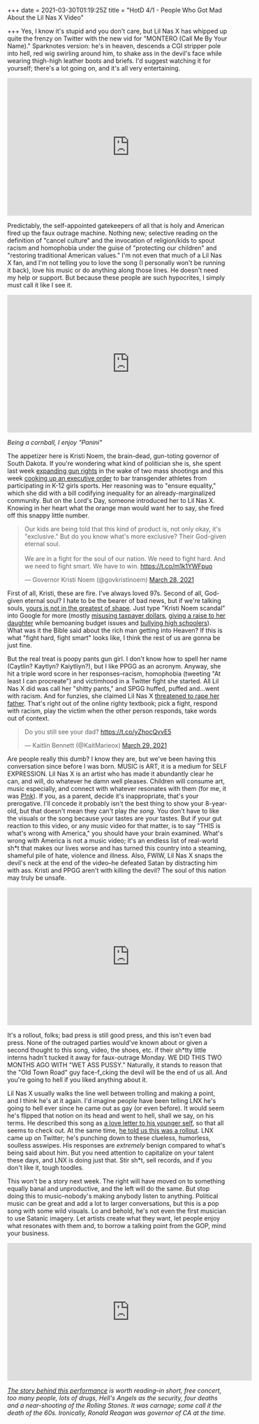 +++
date = 2021-03-30T01:19:25Z
title = "HotD 4/1 - People Who Got Mad About the Lil Nas X Video"

+++
Yes, I know it's stupid and you don't care, but Lil Nas X has whipped up quite the frenzy on Twitter with the new vid for "MONTERO (Call Me By Your Name)." Sparknotes version: he's in heaven, descends a CGI stripper pole into hell, red wig swirling around him, to shake ass in the devil's face while wearing thigh-high leather boots and briefs. I'd suggest watching it for yourself; there's a lot going on, and it's all very entertaining.

<iframe width="560" height="315" src="https://www.youtube.com/embed/6swmTBVI83k" title="YouTube video player" frameborder="0" allow="accelerometer; autoplay; clipboard-write; encrypted-media; gyroscope; picture-in-picture" allowfullscreen></iframe>

Predictably, the self-appointed gatekeepers of all that is holy and American fired up the faux outrage machine. Nothing new; selective reading on the definition of "cancel culture" and the invocation of religion/kids to spout racism and homophobia under the guise of "protecting our children" and "restoring traditional American values." I'm not even that much of a Lil Nas X fan, and I'm not telling you to love the song (I personally won't be running it back), love his music or do anything along those lines. He doesn't need my help or support. But because these people are such hypocrites, I simply must call it like I see it.

<iframe width="560" height="315" src="https://www.youtube.com/embed/bXcSLI58-h8" title="YouTube video player" frameborder="0" allow="accelerometer; autoplay; clipboard-write; encrypted-media; gyroscope; picture-in-picture" allowfullscreen></iframe>

_Being a cornball, I enjoy "Panini"_

The appetizer here is Kristi Noem, the brain-dead, gun-toting governor of South Dakota. If you're wondering what kind of politician she is, she spent last week [expanding gun rights](https://www.nraila.org/articles/20210324/south-dakota-governor-noem-signs-multiple-pro-gun-bills-into-law) in the wake of two mass shootings and this week [cooking up an executive order](https://www.cnn.com/2021/03/30/politics/south-dakota-transgender-sports-kristi-noem/index.html) to bar transgender athletes from participating in K-12 girls sports. Her reasoning was to "ensure equality," which she did with a bill codifying inequality for an already-marginalized community. But on the Lord's Day, someone introduced her to Lil Nas X. Knowing in her heart what the orange man would want her to say,  she fired off this snappy little number.

<blockquote class="twitter-tweet"><p lang="en" dir="ltr">Our kids are being told that this kind of product is, not only okay, it's "exclusive." But do you know what's more exclusive? Their God-given eternal soul.<br><br>We are in a fight for the soul of our nation. We need to fight hard. And we need to fight smart. We have to win. <a href="https://t.co/m1k1YWFpuo">https://t.co/m1k1YWFpuo</a></p>— Governor Kristi Noem (@govkristinoem) <a href="https://twitter.com/govkristinoem/status/1376239196709478400?ref_src=twsrc%5Etfw">March 28, 2021</a></blockquote> <script async src="https://platform.twitter.com/widgets.js" charset="utf-8"></script>

First of all, Kristi, these are fire. I've always loved 97s. Second of all, God-given eternal soul? I hate to be the bearer of bad news, but if we're talking souls, [yours is not in the greatest of shape](https://www.thedailybeast.com/gov-kristi-noem-says-shes-celebrating-intl-womens-day-by-signing-anti-trans-bill). Just type "Kristi Noem scandal" into Google for more (mostly [misusing taxpayer dollars](https://prospect.org/power/noem-bill-would-make-dark-money-disclosure-illegal/), [giving a raise to her daughter](https://www.aberdeennews.com/news/opinion/from-about-41k-to-58k-for-governor-s-daughter/article_fc637b86-1dbc-11ea-b961-db14b62c3554.html) while bemoaning budget issues and [bullying high schoolers](https://dakotafreepress.com/2019/06/16/girls-stater-expelled-after-posting-photo-of-noem-and-anti-trump-message/)). What was it the Bible said about the rich man getting into Heaven? If this is what "fight hard, fight smart" looks like, I think the rest of us are gonna be just fine.

But the real treat is poopy pants gun girl. I don't know how to spell her name (Caytlin? Kaytlyn? Kaiytliyn?), but I like PPGG as an acronym. Anyway, she hit a triple word score in her responses–racism, homophobia (tweeting "At least I can procreate") and victimhood in a Twitter fight she started. All Lil Nas X did was call her "shitty pants," and SPGG huffed, puffed and...went with racism. And for funzies, she claimed Lil Nas X [threatened to rape her father](https://twitter.com/kaitmarieox/status/1376375609555886080). That's right out of the online righty textbook; pick a fight, respond with racism, play the victim when the other person responds, take words out of context.

<blockquote class="twitter-tweet"><p lang="en" dir="ltr">Do you still see your dad? <a href="https://t.co/yZhocQvvE5">https://t.co/yZhocQvvE5</a></p>— Kaitlin Bennett (@KaitMarieox) <a href="https://twitter.com/KaitMarieox/status/1376364462911987712?ref_src=twsrc%5Etfw">March 29, 2021</a></blockquote> <script async src="https://platform.twitter.com/widgets.js" charset="utf-8"></script>

Are people really this dumb? I know they are, but we've been having this conversation since before I was born. MUSIC is ART, it is a medium for SELF EXPRESSION. Lil Nas X is an artist who has made it abundantly clear he can, and will, do whatever he damn well pleases. Children will consume art, music especially, and connect with whatever resonates with them (for me, it was [P!nk](https://www.youtube.com/watch?v=asaCQOZpqUQ)). If you, as a parent, decide it's inappropriate, that's your prerogative. I'll concede it probably isn't the best thing to show your 8-year-old, but that doesn't mean they can't play _the song_. You don't have to like the visuals or the song because your tastes are your tastes. But if your gut reaction to this video, or any music video for that matter, is to say "THIS is what's wrong with America," you should have your brain examined. What's wrong with America is not a music video; it's an endless list of real-world sh*t that makes our lives worse and has turned this country into a steaming, shameful pile of hate, violence and illness. Also, FWIW, Lil Nas X snaps the devil's neck at the end of the video–he defeated Satan by distracting him with ass. Kristi and PPGG aren't with killing the devil? The soul of this nation may truly be unsafe.

<iframe width="560" height="315" src="https://www.youtube.com/embed/sLSorLH-FEg" title="YouTube video player" frameborder="0" allow="accelerometer; autoplay; clipboard-write; encrypted-media; gyroscope; picture-in-picture" allowfullscreen></iframe>

It's a rollout, folks; bad press is still good press, and this isn't even bad press. None of the outraged parties would've known about or given a second thought to this song, video, the shoes, etc. if their sh*tty little interns hadn't tucked it away for faux-outrage Monday. WE DID THIS TWO MONTHS AGO WITH "WET ASS PUSSY." Naturally, it stands to reason that the "Old Town Road" guy face-f_cking the devil will be the end of us all. And you're going to hell if you liked anything about it.

Lil Nas X usually walks the line well between trolling and making a point, and I think he's at it again. I'd imagine people have been telling LNX he's going to hell ever since he came out as gay (or even before). It would seem he's flipped that notion on its head and went to hell, shall we say, on his terms. He described this song as [a love letter to his younger self](https://www.instagram.com/p/CM3i2RelCkK/), so that all seems to check out. At the same time, [he told us this was a rollout](https://twitter.com/LilNasX/status/1376568409295491081). LNX came up on Twitter; he's punching down to these clueless, humorless, soulless asswipes. His responses are _extremely_ benign compared to what's being said about him. But you need attention to capitalize on your talent these days, and LNX is doing just that. Stir sh*t, sell records, and if you don't like it, tough toodles.

This won't be a story next week. The right will have moved on to something equally banal and unproductive, and the left will do the same. But stop doing this to music–nobody's making anybody listen to anything. Political music can be great and add a lot to larger conversations, but this is a pop song with some wild visuals. Lo and behold, he's not even the first musician to use Satanic imagery. Let artists create what they want, let people enjoy what resonates with them and, to borrow a talking point from the GOP, mind your business.

<iframe width="560" height="315" src="https://www.youtube.com/embed/pqK-J9S2GXs" title="YouTube video player" frameborder="0" allow="accelerometer; autoplay; clipboard-write; encrypted-media; gyroscope; picture-in-picture" allowfullscreen></iframe>

[_The story behind this performance_](https://en.wikipedia.org/wiki/Altamont_Free_Concert) _is worth reading–in short, free concert, too many people, lots of drugs, Hell's Angels as the security, four deaths and a near-shooting of the Rolling Stones. It was carnage; some call it the death of the 60s. Ironically, Ronald Reagan was governor of CA at the time._